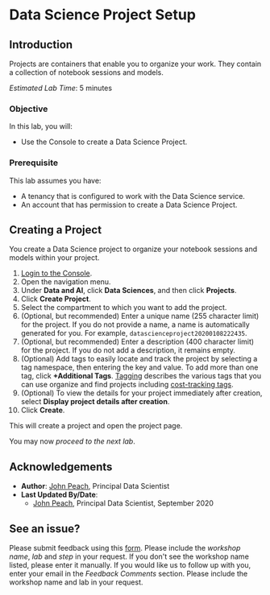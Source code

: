 # Data Science Project Setup

## Introduction

Projects are containers that enable you to organize your work. They contain a collection of notebook sessions and models.

*Estimated Lab Time*: 5 minutes

### Objective
In this lab, you will:
* Use the Console to create a Data Science Project.

### Prerequisite
This lab assumes you have:
* A tenancy that is configured to work with the Data Science service.
* An account that has permission to create a Data Science Project.

## Creating a Project

You create a Data Science project to organize your notebook sessions and models within your project.

1. [Login to the Console](https://www.oracle.com/cloud/sign-in.html).
1. Open the navigation menu.
1. Under **Data and AI**, click **Data Sciences**, and then click **Projects**.
1. Click **Create Project**.
1. Select the compartment to which you want to add the project.
1. (Optional, but recommended) Enter a unique name (255 character limit) for the project. If you do not provide a name, a name is automatically generated for you. For example, ``datascienceproject20200108222435``.
1. (Optional, but recommended) Enter a description (400 character limit) for the project. If you do not add a description, it remains empty.
1. (Optional) Add tags to easily locate and track the project by selecting a tag namespace, then entering the key and value. To add more than one tag, click **+Additional Tags**. [Tagging](https://docs.cloud.oracle.com/iaas/Content/Tagging/Concepts/taggingoverview.htm) describes the various tags that you can use organize and find projects including [cost-tracking tags](https://docs.cloud.oracle.com/iaas/Content/Tagging/Tasks/usingcosttrackingtags.htm).
1. (Optional) To view the details for your project immediately after creation, select **Display project details after creation**.
1. Click **Create**.

This will create a project and open the project page.

You may now *proceed to the next lab*.

## Acknowledgements

* **Author**: [John Peach](https://www.linkedin.com/in/jpeach/), Principal Data Scientist
* **Last Updated By/Date**:
    * [John Peach](https://www.linkedin.com/in/jpeach/), Principal Data Scientist, September 2020

## See an issue?

Please submit feedback using this [form](https://apexapps.oracle.com/pls/apex/f?p=133:1:::::P1_FEEDBACK:1). Please include the *workshop name*, *lab* and *step* in your request.  If you don't see the workshop name listed, please enter it manually. If you would like us to follow up with you, enter your email in the *Feedback Comments* section.    Please include the workshop name and lab in your request.
